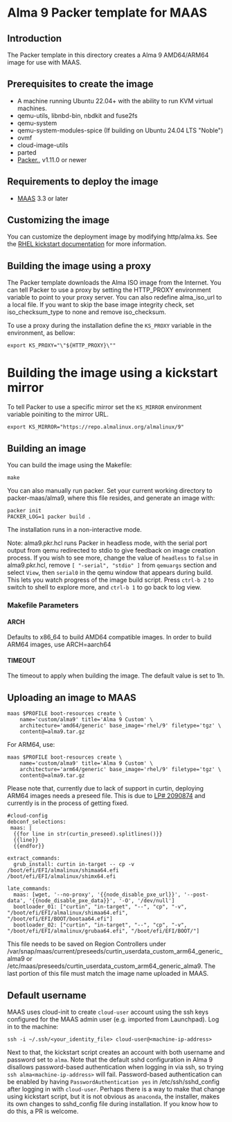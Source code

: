 # Alma 9 Packer template for MAAS

## Introduction

The Packer template in this directory creates a Alma 9 AMD64/ARM64 image for use with MAAS.

## Prerequisites to create the image

* A machine running Ubuntu 22.04+ with the ability to run KVM virtual machines.
* qemu-utils, libnbd-bin, nbdkit and fuse2fs
* qemu-system
* qemu-system-modules-spice (If building on Ubuntu 24.04 LTS "Noble")
* ovmf
* cloud-image-utils
* parted
* [Packer.](https://www.packer.io/intro/getting-started/install.html), v1.11.0 or newer

## Requirements to deploy the image

* [MAAS](https://maas.io) 3.3 or later

## Customizing the image

You can customize the deployment image by modifying http/alma.ks. See the [RHEL kickstart documentation](https://docs.redhat.com/en/documentation/red_hat_enterprise_linux/9/html/automatically_installing_rhel/kickstart-commands-and-options-reference_rhel-installer#part-or-partition_kickstart-commands-for-handling-storage) for more information.

## Building the image using a proxy

The Packer template downloads the Alma ISO image from the Internet. You can tell Packer to use a proxy by setting the HTTP_PROXY environment variable to point to your proxy server. You can also redefine alma_iso_url to a local file. If you want to skip the base image integrity check, set iso_checksum_type to none and remove iso_checksum.

To use a proxy during the installation define the `KS_PROXY` variable in the environment, as bellow:

```shell
export KS_PROXY="\"${HTTP_PROXY}\""
```

# Building the image using a kickstart mirror

To tell Packer to use a specific mirror set the `KS_MIRROR` environment variable
poiniting to the mirror URL.

```shell
export KS_MIRROR="https://repo.almalinux.org/almalinux/9"
```

## Building an image

You can build the image using the Makefile:

```shell
make
```

You can also manually run packer. Set your current working directory to packer-maas/alma9, where this file resides, and generate an image with:

```shell
packer init
PACKER_LOG=1 packer build .
```

The installation runs in a non-interactive mode.

Note: alma9.pkr.hcl runs Packer in headless mode, with the serial port output from qemu redirected to stdio to give feedback on image creation process. If you wish to see more, change the value of `headless` to `false` in alma9.pkr.hcl, remove `[ "-serial", "stdio" ]` from `qemuargs` section and select `View`, then `serial0` in the qemu window that appears during build. This lets you watch progress of the image build script. Press `ctrl-b 2` to switch to shell to explore more, and `ctrl-b 1` to go back to log view.

### Makefile Parameters

#### ARCH

Defaults to x86_64 to build AMD64 compatible images. In order to build ARM64 images, use ARCH=aarch64

#### TIMEOUT

The timeout to apply when building the image. The default value is set to 1h.

## Uploading an image to MAAS

```shell
maas $PROFILE boot-resources create \
    name='custom/alma9' title='Alma 9 Custom' \
    architecture='amd64/generic' base_image='rhel/9' filetype='tgz' \
    content@=alma9.tar.gz
```

For ARM64, use:

```shell
maas $PROFILE boot-resources create \
    name='custom/alma9' title='Alma 9 Custom' \
    architecture='arm64/generic' base_image='rhel/9' filetype='tgz' \
    content@=alma9.tar.gz
```

Please note that, currently due to lack of support in curtin, deploying ARM64 images needs a preseed file. This is due to [LP# 2090874](https://bugs.launchpad.net/curtin/+bug/2090874) and currently is in the process of getting fixed.

```
#cloud-config
debconf_selections:
 maas: |
  {{for line in str(curtin_preseed).splitlines()}}
  {{line}}
  {{endfor}}

extract_commands:
  grub_install: curtin in-target -- cp -v /boot/efi/EFI/almalinux/shimaa64.efi /boot/efi/EFI/almalinux/shimx64.efi

late_commands:
  maas: [wget, '--no-proxy', '{{node_disable_pxe_url}}', '--post-data', '{{node_disable_pxe_data}}', '-O', '/dev/null']
  bootloader_01: ["curtin", "in-target", "--", "cp", "-v", "/boot/efi/EFI/almalinux/shimaa64.efi", "/boot/efi/EFI/BOOT/bootaa64.efi"]
  bootloader_02: ["curtin", "in-target", "--", "cp", "-v", "/boot/efi/EFI/almalinux/grubaa64.efi", "/boot/efi/EFI/BOOT/"]
```

This file needs to be saved on Region Controllers under /var/snap/maas/current/preseeds/curtin_userdata_custom_arm64_generic_alma9 or /etc/maas/preseeds/curtin_userdata_custom_arm64_generic_alma9. The last portion of this file must match the image name uploaded in MAAS.

## Default username

MAAS uses cloud-init to create ```cloud-user``` account using the ssh keys configured for the MAAS admin user (e.g. imported from Launchpad). Log in to the machine:

```shell
ssh -i ~/.ssh/<your_identity_file> cloud-user@<machine-ip-address>
```

Next to that, the kickstart script creates an account with both username and password set to  ```alma```. Note that the default sshd configuration in Alma 9 disallows password-based authentication when logging in via ssh, so trying `ssh alma<machine-ip-address>` will fail. Password-based authentication can be enabled by having `PasswordAuthentication yes` in /etc/ssh/sshd_config after logging in with ```cloud-user```. Perhaps there is a way to make that change using kickstart script, but it is not obvious as ```anaconda```, the installer, makes its own changes to sshd_config file during installation. If you know how to do this, a PR is welcome.
